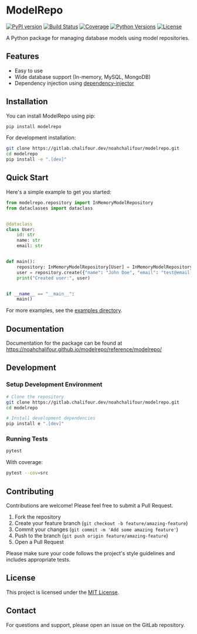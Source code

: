 # ModelRepo

[![PyPI version](https://badge.fury.io/py/modelrepo.svg)](https://badge.fury.io/py/modelrepo)
[![Build Status](https://gitlab.chalifour.dev/noahchalifour/modelrepo/badges/main/pipeline.svg)](https://gitlab.chalifour.dev/noahchalifour/modelrepo/-/commits/main)
[![Coverage](https://gitlab.chalifour.dev/noahchalifour/modelrepo/badges/main/coverage.svg)](https://gitlab.chalifour.dev/noahchalifour/modelrepo/-/commits/main)
[![Python Versions](https://img.shields.io/pypi/pyversions/modelrepo.svg)](https://pypi.org/project/modelrepo/)
[![License](https://img.shields.io/pypi/l/modelrepo.svg)](https://pypi.org/project/modelrepo/)

A Python package for managing database models using model repositories.

## Features

- Easy to use
- Wide database support (In-memory, MySQL, MongoDB)
- Dependency injection using [dependency-injector](https://pypi.org/project/dependency-injector/)

## Installation

You can install ModelRepo using pip:

```bash
pip install modelrepo
```

For development installation:

```bash
git clone https://gitlab.chalifour.dev/noahchalifour/modelrepo.git
cd modelrepo
pip install -e ".[dev]"
```

## Quick Start

Here's a simple example to get you started:

```python
from modelrepo.repository import InMemoryModelRepository
from dataclasses import dataclass


@dataclass
class User:
    id: str
    name: str
    email: str


def main():
    repository: InMemoryModelRepository[User] = InMemoryModelRepository(User)
    user = repository.create({"name": "John Doe", "email": "test@email.com"})
    print("Created user:", user)


if __name__ == "__main__":
    main()
```

For more examples, see the [examples directory](examples/).

## Documentation

Documentation for the package can be found at <https://noahchalifour.github.io/modelrepo/reference/modelrepo/>

## Development

### Setup Development Environment

```bash
# Clone the repository
git clone https://gitlab.chalifour.dev/noahchalifour/modelrepo.git
cd modelrepo

# Install development dependencies
pip install e ".[dev]"
```

### Running Tests

```bash
pytest
```

With coverage:

```bash
pytest --cov=src
```

## Contributing

Contributions are welcome! Please feel free to submit a Pull Request.

1. Fork the repository
2. Create your feature branch (`git checkout -b feature/amazing-feature`)
3. Commit your changes (`git commit -m 'Add some amazing feature'`)
4. Push to the branch (`git push origin feature/amazing-feature`)
5. Open a Pull Request

Please make sure your code follows the project's style guidelines and includes appropriate tests.

## License

This project is licensed under the [MIT License](LICENSE).

## Contact

For questions and support, please open an issue on the GitLab repository.
